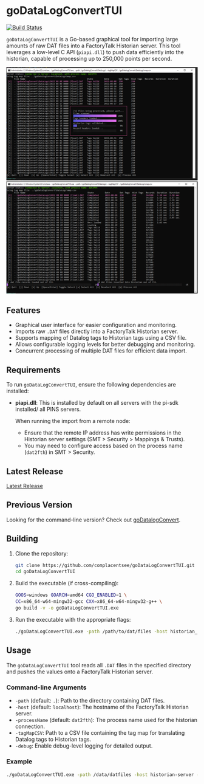 # goDataLogConvertTUI
[![Build Status](https://github.com/complacentsee/goDataLogConvertTUI/actions/workflows/buildvalidate.yml/badge.svg)](https://github.com/complacentsee/goDataLogConvertTUI/actions/workflows/buildvalidate.yml)

`goDataLogConvertTUI` is a Go-based graphical tool for importing large amounts of raw DAT files into a FactoryTalk Historian server. This tool leverages a low-level C API (`piapi.dll`) to push data efficiently into the historian, capable of processing up to 250,000 points per second.

![Screenshot 1](https://github.com/complacentsee/goDataLogConvertTUI/blob/main/images/goDataLogConvertTUI-Loading.png?raw=true)
![Screenshot 2](https://github.com/complacentsee/goDataLogConvertTUI/blob/main/images/goDataLogConvertTUI-Processing.png?raw=true)

## Features

- Graphical user interface for easier configuration and monitoring.
- Imports raw `.DAT` files directly into a FactoryTalk Historian server.
- Supports mapping of Datalog tags to Historian tags using a CSV file.
- Allows configurable logging levels for better debugging and monitoring.
- Concurrent processing of multiple DAT files for efficient data import.

## Requirements

To run `goDataLogConvertTUI`, ensure the following dependencies are installed:

- **piapi.dll**: This is installed by default on all servers with the pi-sdk installed/ all PINS servers. 
  
  When running the import from a remote node:
  - Ensure that the remote IP address has write permissions in the Historian server settings (SMT > Security > Mappings & Trusts).
  - You may need to configure access based on the process name (`dat2fth`) in SMT > Security.

## Latest Release
[Latest Release](https://github.com/complacentsee/goDataLogConvertTUI/releases/latest)

## Previous Version
Looking for the command-line version? Check out [goDatalogConvert](link_to_previous_version).

## Building

1. Clone the repository:
    ```bash
    git clone https://github.com/complacentsee/goDataLogConvertTUI.git
    cd goDataLogConvertTUI
    ```

2. Build the executable (if cross-compiling):
    ```bash
    GOOS=windows GOARCH=amd64 CGO_ENABLED=1 \
    CC=x86_64-w64-mingw32-gcc CXX=x86_64-w64-mingw32-g++ \
    go build -v -o goDataLogConvertTUI.exe
    ```

3. Run the executable with the appropriate flags:
    ```bash
    ./goDataLogConvertTUI.exe -path /path/to/dat/files -host historian_server -processName dat2fth -tagMapCSV /path/to/tagmap.csv
    ```

## Usage

The `goDataLogConvertTUI` tool reads all `.DAT` files in the specified directory and pushes the values onto a FactoryTalk Historian server.

### Command-line Arguments

- `-path` (default: `.`): Path to the directory containing DAT files.
- `-host` (default: `localhost`): The hostname of the FactoryTalk Historian server.
- `-processName` (default: `dat2fth`): The process name used for the historian connection.
- `-tagMapCSV`: Path to a CSV file containing the tag map for translating Datalog tags to Historian tags.
- `-debug`: Enable debug-level logging for detailed output.

### Example

```bash
./goDataLogConvertTUI.exe -path /data/datfiles -host historian-server -processName dat2fth -tagMapCSV tagmap.csv -debug
